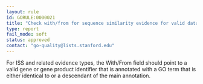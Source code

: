```yaml
---
layout: rule
id: GORULE:0000021
title: "Check with/from for sequence similarity evidence for valid database ID"
type: report
fail_mode: soft
status: approved
contact: "go-quality@lists.stanford.edu"
---
```

For ISS and related evidence types, the With/From field should point to
a valid gene or gene product identifier that is annotated with a GO term
that is either identical to or a descendant of the main annotation.
